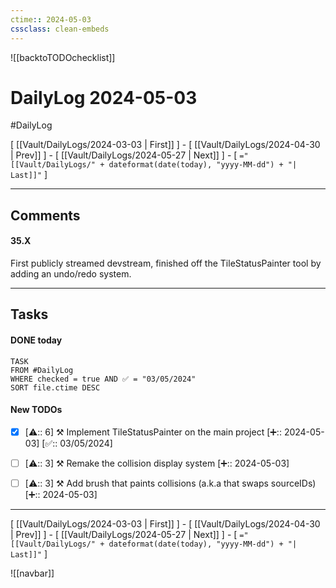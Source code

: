 ```yaml
---
ctime:: 2024-05-03
cssclass: clean-embeds
---
```

![[backtoTODOchecklist]]
# DailyLog 2024-05-03

#DailyLog

\[ [[Vault/DailyLogs/2024-03-03 | First]] \] - \[ [[Vault/DailyLogs/2024-04-30 | Prev]] \] - \[ [[Vault/DailyLogs/2024-05-27 | Next]] \] - \[ `="[[Vault/DailyLogs/" + dateformat(date(today), "yyyy-MM-dd") + "| Last]]"` \]

---

## Comments

#### 35.X

First publicly streamed devstream, finished off the TileStatusPainter tool by adding an undo/redo system.



---

## Tasks
#### DONE today
```dataview
TASK
FROM #DailyLog
WHERE checked = true AND ✅ = "03/05/2024"
SORT file.ctime DESC
```


#### New TODOs
- [x] [⚠️:: 6] ⚒️ Implement TileStatusPainter on the main project [➕:: 2024-05-03] [✅:: 03/05/2024]
- [ ] [⚠️:: 3] ⚒️ Remake the collision display system [➕:: 2024-05-03]
- [ ] [⚠️:: 3] ⚒️ Add brush that paints collisions (a.k.a that swaps sourceIDs) [➕:: 2024-05-03]



---

\[ [[Vault/DailyLogs/2024-03-03 | First]] \] - \[ [[Vault/DailyLogs/2024-04-30 | Prev]] \] - \[ [[Vault/DailyLogs/2024-05-27 | Next]] \] - \[ `="[[Vault/DailyLogs/" + dateformat(date(today), "yyyy-MM-dd") + "| Last]]"` \]

![[navbar]]



